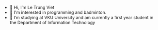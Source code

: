 - 👋 Hi, I’m Le Trung Viet
- 👀 I'm interested in programming and badminton.
- 🌱 I’m studying at VKU University and am currently a first year student in the Department of Information Technology


<!---
letrungviet2005/letrungviet2005 is a ✨ special ✨ repository because its `README.md` (this file) appears on your GitHub profile.
You can click the Preview link to take a look at your changes.
--->
